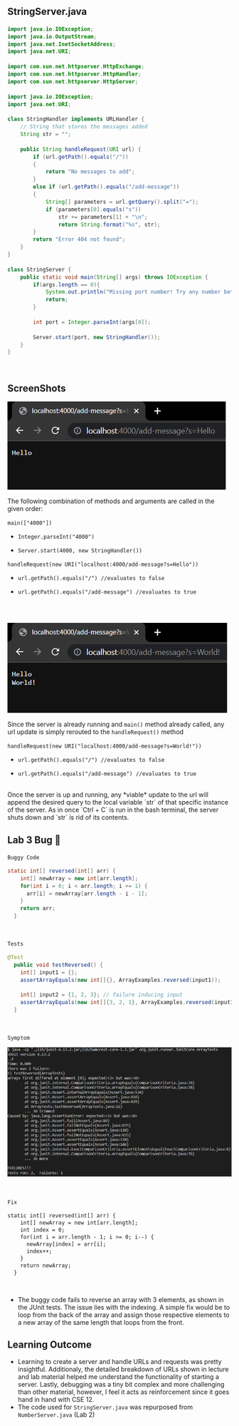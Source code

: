## StringServer.java 



```java
import java.io.IOException;
import java.io.OutputStream;
import java.net.InetSocketAddress;
import java.net.URI;

import com.sun.net.httpserver.HttpExchange;
import com.sun.net.httpserver.HttpHandler;
import com.sun.net.httpserver.HttpServer;

import java.io.IOException;
import java.net.URI;

class StringHandler implements URLHandler {
    // String that stores the messages added
    String str = "";

    public String handleRequest(URI url) {
        if (url.getPath().equals("/")) 
        {
            return "No messages to add";
        } 
        else if (url.getPath().equals("/add-message"))
        {
            String[] parameters = url.getQuery().split("=");
            if (parameters[0].equals("s"))
                str += parameters[1] + "\n";
                return String.format("%s", str);
        }
        return "Error 404 not found";
    }
}

class StringServer {
    public static void main(String[] args) throws IOException {
        if(args.length == 0){
            System.out.println("Missing port number! Try any number between 1024 to 49151");
            return;
        }

        int port = Integer.parseInt(args[0]);

        Server.start(port, new StringHandler());
    }
}
```

<br>

## ScreenShots
  
![Image](Hello.png)	

 The following combination of methods and arguments are called in the given order:
  
  `main(["4000"]) ` 
  
  * `Integer.parseInt("4000")` 
  
  * `Server.start(4000, new StringHandler())` 
  
  `handleRequest(new URI("localhost:4000/add-message?s=Hello"))`
  
  * `url.getPath().equals("/") //evaluates to false`
  
  * `url.getPath().equals("/add-message") //evaluates to true` 

  <br> <br>
  
![Image](World!.png)	
  
   Since the server is already running and `main()` method already called, any url update is simply rerouted to the `handleRequest()` method
  
  `handleRequest(new URI("localhost:4000/add-message?s=World!"))`
  
  * `url.getPath().equals("/") //evaluates to false`
  
  * `url.getPath().equals("/add-message") //evaluates to true`

<br>
Once the server is up and running, any *viable* update to the url will append the desired query to the local variable `str` of that specific instance of the server. As in once `Ctrl + C` is run in the bash terminal, the server shuts down and `str` is rid of its contents.

<br> 

## Lab 3 Bug 🐜

`Buggy Code`
```java
static int[] reversed(int[] arr) {
    int[] newArray = new int[arr.length];
    for(int i = 0; i < arr.length; i += 1) {
      arr[i] = newArray[arr.length - i - 1];
    }
    return arr;
  }
```
<br>

`Tests`
```java
@Test
  public void testReversed() {
    int[] input1 = {}; 
    assertArrayEquals(new int[]{}, ArrayExamples.reversed(input1));
    
    int[] input2 = {1, 2, 3}; // failure inducing input
    assertArrayEquals(new int[]{3, 2, 1}, ArrayExamples.reversed(input1));
  }
  ```
 <br>
 
`Symptom`

![Image](JUnit.png)

<br>

`Fix`

```
static int[] reversed(int[] arr) {
    int[] newArray = new int[arr.length];
    int index = 0;
    for(int i = arr.length - 1; i >= 0; i--) {
      newArray[index] = arr[i];
      index++;
    }
    return newArray;
  }
  ```
  
  <br>

* The buggy code fails to reverse an array with 3 elements, as shown in the JUnit tests. The issue lies with the indexing. A simple fix would be to loop from the back of the array and assign those respective elements to a new array of the same length that loops from the front. 

## Learning Outcome

* Learning to create a server and handle URLs and requests was pretty insightful. Additionaly, the detailed breakdown of URLs shown in lecture and lab material helped me understand the functionality of starting a server. Lastly, debugging was a tiny bit complex and more challenging than other material, however, I feel it acts as reinforcement since it goes hand in hand with CSE 12. 
* The code used for `StringServer.java` was repurposed from `NumberServer.java` (Lab 2)
